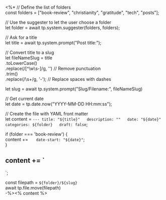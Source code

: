 <%*
// Define the list of folders  
const folders = ["book-review", "christianity", "gratitude", "tech", "posts"];

// Use the suggester to let the user choose a folder  
let folder = await tp.system.suggester(folders, folders);

// Ask for a title  
let title = await tp.system.prompt("Post title:");

// Convert title to a slug  
let fileNameSlug = title  
	.toLowerCase()  
	.replace(/[^\w\s-]/g, '') // Remove punctuation  
	.trim()  
	.replace(/\s+/g, '-'); // Replace spaces with dashes

let slug = await tp.system.prompt("Slug/Filename:", fileNameSlug)

// Get current date  
let date = tp.date.now("YYYY-MM-DD HH:mm:ss");

// Create the file with YAML front matter  
let content = `---
title: "${title}"  
description: ""  
date: "${date}"  
categories: ${folder}  
draft: false`;

if (folder === 'book-review') {  
	content += `  
date-start: "${date}"`;  
}

content += `
---

`;

const filepath = `${folder}/${slug}`  
await tp.file.move(filepath)  
-%><% content %>
